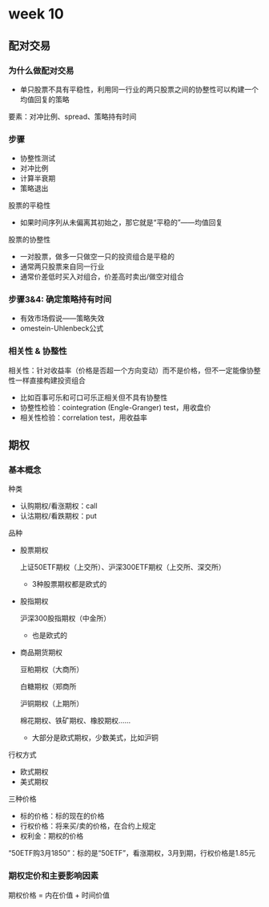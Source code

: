 # week 10

## 配对交易

### 为什么做配对交易

* 单只股票不具有平稳性，利用同一行业的两只股票之间的协整性可以构建一个均值回复的策略

要素：对冲比例、spread、策略持有时间

### 步骤

* 协整性测试
* 对冲比例
* 计算半衰期
* 策略退出

股票的平稳性

* 如果时间序列从未偏离其初始之，那它就是“平稳的”——均值回复

股票的协整性

* 一对股票，做多一只做空一只的投资组合是平稳的
* 通常两只股票来自同一行业
* 通常价差低时买入对组合，价差高时卖出/做空对组合

### 步骤3&4: 确定策略持有时间

* 有效市场假说——策略失效
* omestein-Uhlenbeck公式

### 相关性 & 协整性

相关性：针对收益率（价格是否超一个方向变动）而不是价格，但不一定能像协整性一样直接构建投资组合

* 比如百事可乐和可口可乐正相关但不具有协整性
* 协整性检验：cointegration (Engle-Granger) test，用收盘价
* 相关性检验：correlation test，用收益率

## 期权

### 基本概念

种类

* 认购期权/看涨期权：call
* 认沽期权/看跌期权：put

品种

* 股票期权

  上证50ETF期权（上交所）、沪深300ETF期权（上交所、深交所）

  - 3种股票期权都是欧式的

* 股指期权

  沪深300股指期权（中金所）

  - 也是欧式的

* 商品期货期权

	豆粕期权（大商所）

	白糖期权（郑商所

	沪铜期权（上期所）

	棉花期权、铁矿期权、橡胶期权……
	
	- 大部分是欧式期权，少数美式，比如沪铜

行权方式

* 欧式期权
* 美式期权

三种价格

* 标的价格：标的现在的价格
* 行权价格：将来买/卖的价格，在合约上规定
* 权利金：期权的价格

“50ETF购3月1850”：标的是“50ETF”，看涨期权，3月到期，行权价格是1.85元

### 期权定价和主要影响因素

期权价格 = 内在价值 + 时间价值

